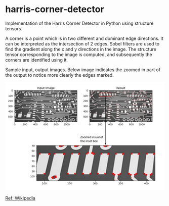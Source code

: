 # harris-corner-detector
Implementation of the Harris Corner Detector in Python using structure tensors.

A corner is a point which is in two different and dominant edge directions. It can be interpreted as the intersection of 2 edges. Sobel filters are used to find the gradient along the x and y directions in the image. The structure tensor corresponding to the image is computed, and subsequently the corners are identified using it.

Sample input, output images. Below image indicates the zoomed in part of the output to notice more clearly the edges marked.

![Sample input, output images. Below image indicates the zoomed in part of the output to notice more clearly the edges marked.](result.jpg)

[Ref: Wikipedia](https://en.wikipedia.org/wiki/Harris_corner_detector)
